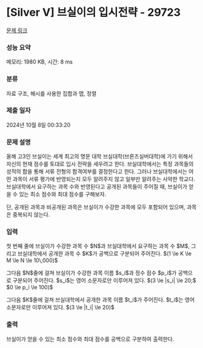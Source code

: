 # [Silver V] 브실이의 입시전략 - 29723 

[문제 링크](https://www.acmicpc.net/problem/29723) 

### 성능 요약

메모리: 1980 KB, 시간: 8 ms

### 분류

자료 구조, 해시를 사용한 집합과 맵, 정렬

### 제출 일자

2024년 10월 8일 00:33:20

### 문제 설명

<p>올해 고3인 브실이는 세계 최고의 명문 대학 브실대학(브론즈실버대학)에 가기 위해서 자신의 현재 점수를 토대로 입시 전략을 세우려고 한다. 브실대학에서는 특정 과목들의 성적의 합을 통해 서류 전형의 합격여부를 결정한다고 한다. 그러나 브실대학에서는 어떤 과목이 서류 평가에 반영되는지 모두 알려주지 않고 일부만 알려주는 사악한 학교다. 브실대학에서 요구하는 과목 수와 반영된다고 공개된 과목들이 주어질 때, 브실이가 얻을 수 있는 최소 점수와 최대 점수를 구해보자.</p>

<p>단, 공개된 과목과 비공개된 과목은 브실이가 수강한 과목에 모두 포함되어 있으며, 과목은 중복되지 않는다.</p>

### 입력 

 <p>첫 번째 줄에 브실이가 수강한 과목 수 $N$과 브실대학에서 요구하는 과목 수 $M$, 그리고 브실대학에서 공개한 과목 수 $K$가 공백으로 구분되어 주어진다. $(1 \le K \le M \le N \le 10\,000)$</p>

<p>그다음 $N$줄에 걸쳐 브실이가 수강한 과목 이름 $s_i$과 정수 점수 $p_i$가 공백으로 구분되어 주어진다. $s_i$는 영어 소문자로만 이루어져 있다. $(3 \le |s_i| \le 20;$ $0 \le p_i \le 100)$</p>

<p>그다음 $K$줄에 걸쳐 브실대학에서 공개한 과목 이름 $t_i$가 주어진다. $t_i$는 영어 소문자로만 이루어져 있다. $(3 \le |t_i| \le 20)$</p>

### 출력 

 <p>브실이가 얻을 수 있는 최소 점수와 최대 점수를 공백으로 구분하여 출력한다.</p>

